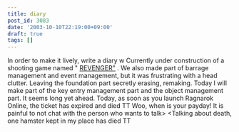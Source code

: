 ```yaml
---
title: diary
post_id: 3083
date: '2003-10-10T22:19:00+09:00'
draft: true
tags: []
---
```


In order to make it lively, write a diary w Currently under construction of a shooting game named " [REVENGER"](https://danmaq.com/revenger) . We also made part of barrage management and event management, but it was frustrating with a head clutter. Leaving the foundation part secretly erasing, remaking. Today I will make part of the key entry management part and the object management part. It seems long yet ahead. Today, as soon as you launch Ragnarok Online, the ticket has expired and died TT Woo, when is your payday! It is painful to not chat with the person who wants to talk> <Talking about death, one hamster kept in my place has died TT
